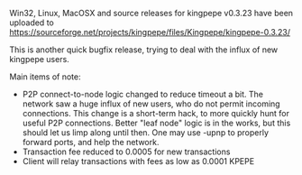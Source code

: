 Win32, Linux, MacOSX and source releases for kingpepe v0.3.23 have been uploaded to
https://sourceforge.net/projects/kingpepe/files/Kingpepe/kingpepe-0.3.23/

This is another quick bugfix release, trying to deal with the influx of new kingpepe users.

Main items of note:

* P2P connect-to-node logic changed to reduce timeout a bit.  The network saw a huge influx of new users, who do not permit incoming connections.  This change is a short-term hack, to more quickly hunt for useful P2P connections.  Better "leaf node" logic is in the works, but this should let us limp along until then.  One may use -upnp to properly forward ports, and help the network.
* Transaction fee reduced to 0.0005 for new transactions
* Client will relay transactions with fees as low as 0.0001 KPEPE
